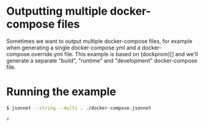 # Outputting multiple docker-compose files

Sometimes we want to output multiple docker-compose files, for example when generating a single docker-compose.yml and a docker-compose.override.yml file. This example is based on (dockprom)[] and we'll generate a separate "build", "runtime" and "development" docker-compose file.

# Running the example

```bash
$ jsonnet --string --multi . ./docker-compose.jsonnet

# 
```